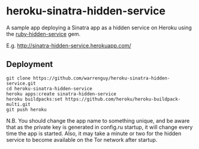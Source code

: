 # heroku-sinatra-hidden-service

A sample app deploying a Sinatra app as a hidden service on Heroku using the
[ruby-hidden-service](https://github.com/warrenguy/ruby-hidden-service) gem.

E.g. http://sinatra-hidden-service.herokuapp.com/

## Deployment

```
git clone https://github.com/warrenguy/heroku-sinatra-hidden-service.git
cd heroku-sinatra-hidden-service
heroku apps:create sinatra-hidden-service
heroku buildpacks:set https://github.com/heroku/heroku-buildpack-multi.git
git push heroku
```

N.B. You should change the app name to something unique, and be aware that
as the private key is generated in config.ru startup, it will change every
time the app is started. Also, it may take a minute or two for the hidden
service to become available on the Tor network after startup.
